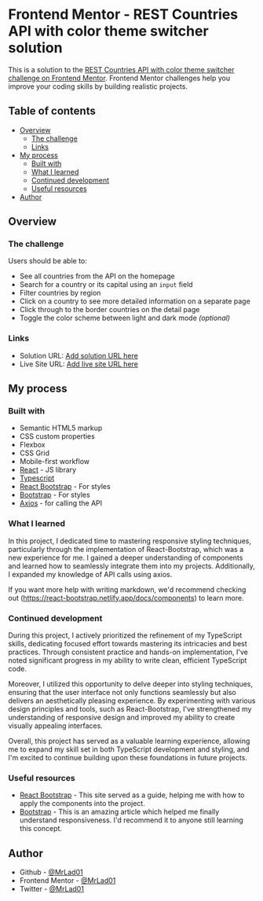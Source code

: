 # Frontend Mentor - REST Countries API with color theme switcher solution

This is a solution to the [REST Countries API with color theme switcher challenge on Frontend Mentor](https://www.frontendmentor.io/challenges/rest-countries-api-with-color-theme-switcher-5cacc469fec04111f7b848ca). Frontend Mentor challenges help you improve your coding skills by building realistic projects.

## Table of contents

- [Overview](#overview)
  - [The challenge](#the-challenge)
  - [Links](#links)
- [My process](#my-process)
  - [Built with](#built-with)
  - [What I learned](#what-i-learned)
  - [Continued development](#continued-development)
  - [Useful resources](#useful-resources)
- [Author](#author)

## Overview

### The challenge

Users should be able to:

- See all countries from the API on the homepage
- Search for a country or its capital using an `input` field
- Filter countries by region
- Click on a country to see more detailed information on a separate page
- Click through to the border countries on the detail page
- Toggle the color scheme between light and dark mode _(optional)_

### Links

- Solution URL: [Add solution URL here](https://github.com/MrLad01/rest-countries-api-with-color-theme-switcher-master)
- Live Site URL: [Add live site URL here](https://mrlad-restapi.netlify.app)

## My process

### Built with

- Semantic HTML5 markup
- CSS custom properties
- Flexbox
- CSS Grid
- Mobile-first workflow
- [React](https://reactjs.org/) - JS library
- [Typescript](https://www.typescriptlang.org/)
- [React Bootstrap](https://react-bootstrap.netlify.app/) - For styles
- [Bootstrap](https://getbootstrap.com/) - For styles
- [Axios](https://axios-http.com/docs/instance) - for calling the API

### What I learned

In this project, I dedicated time to mastering responsive styling techniques, particularly through the implementation of React-Bootstrap, which was a new experience for me. I gained a deeper understanding of components and learned how to seamlessly integrate them into my projects. Additionally, I expanded my knowledge of API calls using axios.

If you want more help with writing markdown, we'd recommend checking out (https://react-bootstrap.netlify.app/docs/components) to learn more.

### Continued development

During this project, I actively prioritized the refinement of my TypeScript skills, dedicating focused effort towards mastering its intricacies and best practices. Through consistent practice and hands-on implementation, I've noted significant progress in my ability to write clean, efficient TypeScript code.

Moreover, I utilized this opportunity to delve deeper into styling techniques, ensuring that the user interface not only functions seamlessly but also delivers an aesthetically pleasing experience. By experimenting with various design principles and tools, such as React-Bootstrap, I've strengthened my understanding of responsive design and improved my ability to create visually appealing interfaces.

Overall, this project has served as a valuable learning experience, allowing me to expand my skill set in both TypeScript development and styling, and I'm excited to continue building upon these foundations in future projects.

### Useful resources

- [React Bootstrap](https://react-bootstrap.netlify.app/docs) - This site served as a guide, helping me with how to apply the components into the project.
- [Bootstrap](https://getbootstrap.com/docs/5.3) - This is an amazing article which helped me finally understand responsiveness. I'd recommend it to anyone still learning this concept.

## Author

- Github - [@MrLad01](https://github.com/MrLad01)
- Frontend Mentor - [@MrLad01](https://www.frontendmentor.io/profile/MrLad01)
- Twitter - [@MrLad01](https://www.twitter.com/MrLad01)

